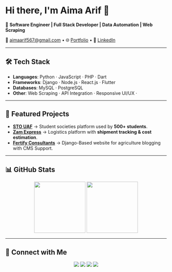 # Hi there, I'm Aima Arif 👋  

🚀 **Software Engineer | Full Stack Developer | Data Automation | Web Scraping**  

📧 aimaarif567@gmail.com • 🌐 [Portfolio](https://aimaarif.github.io/portfolio) • 💼 [LinkedIn](https://linkedin.com/in/aima-arif)  

---

## 🛠️ Tech Stack  

- **Languages**: Python · JavaScript · PHP · Dart  
- **Frameworks**: Django · Node.js · React.js · Flutter  
- **Databases**: MySQL · PostgreSQL  
- **Other**: Web Scraping · API Integration · Responsive UI/UX ·

---

## 🚀 Featured Projects  

- **[STO UAF](http://stouaf.com)** → Student societies platform used by **500+ students**.    
- **[Zam Express](http://zamxpress.com)** → Logistics platform with **shipment tracking & cost estimation**.  
- **[Fertify Consultants](https://fertifyconsultants.com)** → Django-Based website for agriculture blogging with CMS Support.  

---

## 📊 GitHub Stats  

<p align="center">
  <img src="https://github-readme-stats.vercel.app/api?username=aimaarif&show_icons=true&theme=radical" height="160" />
  <img src="https://github-readme-stats.vercel.app/api/top-langs/?username=aimaarif&layout=compact&theme=radical" height="160" />
</p>  

---

## 🔗 Connect with Me  

<p align="center">
  <a href="https://linkedin.com/in/aima-arif"><img src="https://img.shields.io/badge/LinkedIn-0A66C2?logo=linkedin&logoColor=white"></a>
  <a href="mailto:aimaarif567@gmail.com"><img src="https://img.shields.io/badge/Email-D14836?logo=gmail&logoColor=white"></a>
  <a href="https://aimaarif.github.io/portfolio"><img src="https://img.shields.io/badge/Portfolio-000000?logo=vercel&logoColor=white"></a>
  <a href="https://github.com/aimaarif"><img src="https://img.shields.io/badge/GitHub-181717?logo=github&logoColor=white"></a>
</p>

